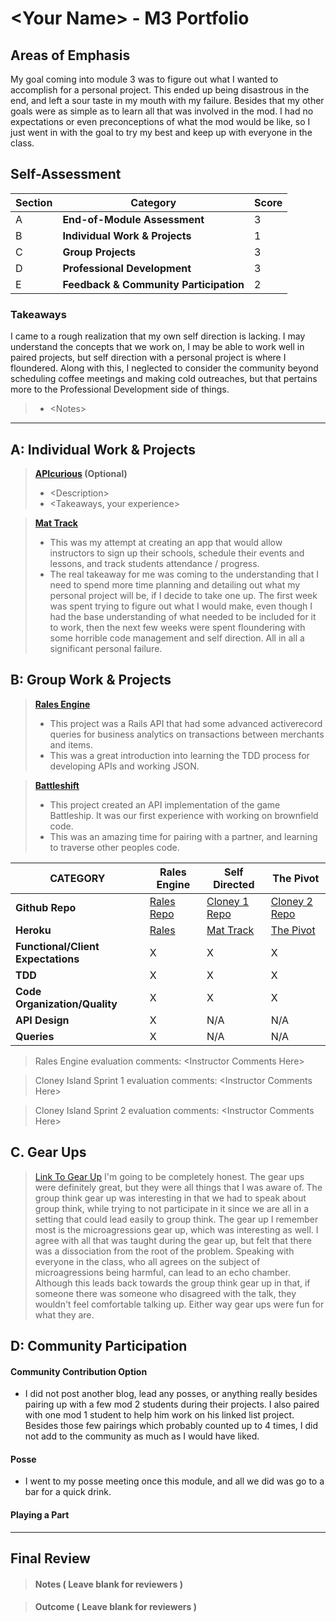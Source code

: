 # \<Your Name> - M3 Portfolio

## Areas of Emphasis

My goal coming into module 3 was to figure out what I wanted to accomplish for a personal project. This ended up being disastrous in the end, and left a sour taste in my mouth with my failure. Besides that my other goals were as simple as to learn all that was involved in the mod. I had no expectations or even preconceptions of what the mod would be like, so I just went in with the goal to try my best and keep up with everyone in the class.

## Self-Assessment

| Section | Category | Score |
| --- | ----- | --- |
| A | **End-of-Module Assessment** | 3 |
| B | **Individual Work & Projects** | 1 |
| C | **Group Projects** | 3 |
| D | **Professional Development** | 3 |
| E | **Feedback & Community Participation** | 2 |

### Takeaways
I came to a rough realization that my own self direction is lacking. I may understand the concepts that we work on, I may be able to work well in paired projects, but self direction with a personal project is where I floundered. Along with this, I neglected to consider the community beyond scheduling coffee meetings and making cold outreaches, but that pertains more to the Professional Development side of things.
>* \<Notes>

-----------------------

## A: Individual Work & Projects

> **[APIcurious](http://backend.turing.io/module3/projects/apicurious) (Optional)**
>* \<Description>
>* \<Takeaways, your experience>

> **[Mat Track](https://github.com/AtmaVichara/mat_track)**
>* This was my attempt at creating an app that would allow instructors to sign up their schools, schedule their events and lessons, and track students attendance / progress.
>* The real takeaway for me was coming to the understanding that I need to spend more time planning and detailing out what my personal project will be, if I decide to take one up. The first week was spent trying to figure out what I would make, even though I had the base understanding of what needed to be included for it to work, then the next few weeks were spent floundering with some horrible code management and self direction. All in all a significant personal failure.

## B: Group Work & Projects

> **[Rales Engine](https://github.com/AtmaVichara/rails-engine)**
>* This project was a Rails API that had some advanced activerecord queries for business analytics on transactions between merchants and items.
>* This was a great introduction into learning the TDD process for developing APIs and working JSON.

> **[Battleshift](http://backend.turing.io/module3/projects/the_pivot)**
>* This project created an API implementation of the game Battleship. It was our first experience with working on brownfield code.
>* This was an amazing time for pairing with a partner, and learning to traverse other peoples code.

| CATEGORY | Rales Engine | Self Directed | The Pivot |
| --- | --- | --- | --- |
| **Github Repo** | [Rales Repo](https://github.com/AtmaVichara/rails-engine) | [Cloney 1 Repo](https://github.com/AtmaVichara/mat_track) | [Cloney 2 Repo](https://github.com/AtmaVichara/battleshift) |
| **Heroku** | [Rales](https://) | [Mat Track](https://warm-hamlet-34923.herokuapp.com/) | [The Pivot](https://battleshift.herokuapp.com/) |
| **Functional/Client Expectations** | X | X | X |
| **TDD** | X | X | X |
| **Code Organization/Quality** | X | X | X |
| **API Design** | X | N/A | N/A |
| **Queries** | X | N/A | N/A |

> Rales Engine evaluation comments:
\<Instructor Comments Here>

> Cloney Island Sprint 1 evaluation comments:
\<Instructor Comments Here>

> Cloney Island Sprint 2 evaluation comments:
\<Instructor Comments Here>

## C. **Gear Ups**

> [Link To Gear Up]()
I'm going to be completely honest. The gear ups were definitely great, but they were all things that I was aware of. The group think gear up was interesting in that we had to speak about group think, while trying to not participate in it since we are all in a setting that could lead easily to group think. The gear up I remember most is the microagressions gear up, which was interesting as well. I agree with all that was taught during the gear up, but felt that there was a dissociation from the root of the problem. Speaking with everyone in the class, who all agrees on the subject of microagressions being harmful, can lead to an echo chamber. Although this leads back towards the group think gear up in that, if someone there was someone who disagreed with the talk, they wouldn't feel comfortable talking up. Either way gear ups were fun for what they are.

## D: Community Participation

#### **Community Contribution Option**
  * I did not post another blog, lead any posses, or anything really besides pairing up with a few mod 2 students during their projects. I also paired with one mod 1 student to help him work on his linked list project. Besides those few pairings which probably counted up to 4 times, I did not add to the community as much as I would have liked.

#### **Posse**
  * I went to my posse meeting once this module, and all we did was go to a bar for a quick drink.

#### **Playing a Part**



------------------

## Final Review

> #### Notes ( Leave blank for reviewers )

> #### Outcome ( Leave blank for reviewers )
